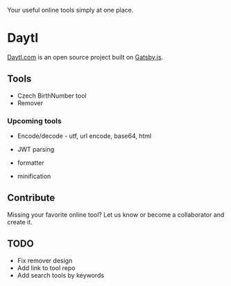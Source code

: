 Your useful online tools simply at one place.

# Daytl

[Daytl.com](https://www.daytl.com) is an open source project built on [Gatsby.js]().

## Tools
* Czech BirthNumber tool
* Remover

### Upcoming tools

* Encode/decode - utf, url encode, base64, html
  
* JWT parsing
* formatter
* minification

## Contribute

Missing your favorite online tool? Let us know or become a collaborator and create it.

## TODO

* Fix remover design
* Add link to tool repo  
* Add search tools by keywords





